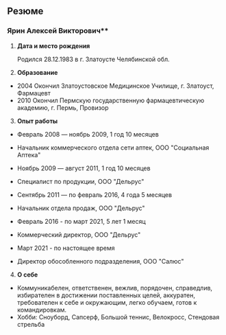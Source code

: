 ## Резюме

### Ярин Алексей Викторович**

1. **Дата и место рождения**
   
   Родился 28.12.1983 в г. Златоусте Челябинской обл.

2. **Образование**
   
- 2004 Окончил Златоустовское Медицинское Училище, г. Златоуст, Фармацевт
- 2010 Окончил Пермскую государственную фармацевтическую академию, г. Пермь, Провизор

3. **Опыт работы**

- Февраль 2008 — ноябрь 2009, 1 год 10 месяцев
- Начальник коммерческого отдела сети аптек, ООО "Социальная Аптека"

- Ноябрь 2009 — август 2011, 1 год 10 месяцев
- Специалист по продукции, ООО "Дельрус"
  
- Сентябрь 2011 — по февраль 2016, 4 года 5 месяцев 
- Начальник отдела продаж, ООО "Дельрус"

- Февраль 2016 - по март 2021, 5 лет 1 месяц
- Коммерческий директор, ООО "Дельрус"

- Март 2021 - по настоящее время
- Директор обособленного подразделения, ООО "Салюс"
  
4. **О себе**
   
- Коммуникабелен, ответственен, вежлив, порядочен, справедлив, избирателен в достижении поставленных целей, аккуратен, требователен к себе и окружающим, легко обучаем, готов к командировкам.
- Хобби: Сноуборд, Сапсерф, Большой теннис, Велокросс, Стендовая стрельба
